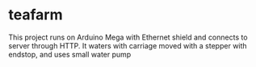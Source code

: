 # teafarm

This project runs on Arduino Mega with Ethernet shield and connects to server through HTTP.
It waters with carriage moved with a stepper with endstop, and uses small water pump

